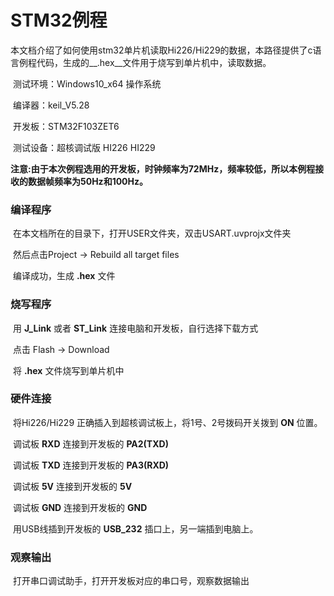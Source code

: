 # STM32例程

​	本文档介绍了如何使用stm32单片机读取Hi226/Hi229的数据，本路径提供了c语言例程代码，生成的__.hex__文件用于烧写到单片机中，读取数据。

​	测试环境：Windows10_x64 操作系统

​	编译器：keil_V5.28

​	开发板：STM32F103ZET6

​	测试设备：超核调试版	HI226	HI229

​	__注意:由于本次例程选用的开发板，时钟频率为72MHz，频率较低，所以本例程接收的数据帧频率为50Hz和100Hz。__

### 编译程序

​	在本文档所在的目录下，打开USER文件夹，双击USART.uvprojx文件夹

​	然后点击Project -> Rebuild all target files

​	编译成功，生成 __.hex__ 文件

### 烧写程序

​	用 __J_Link__ 或者 __ST_Link__ 连接电脑和开发板，自行选择下载方式

​	点击 Flash -> Download

​	将 __.hex__ 文件烧写到单片机中

### 硬件连接

​	将Hi226/Hi229 正确插入到超核调试板上，将1号、2号拨码开关拨到 __ON__ 位置。

​	调试板 __RXD__ 连接到开发板的 __PA2(TXD)__

​	调试板 __TXD__ 连接到开发板的 __PA3(RXD)__

​	调试板 __5V__ 连接到开发板的 __5V__

​	调试板 __GND__ 连接到开发板的 __GND__

​	用USB线插到开发板的 __USB_232__ 插口上，另一端插到电脑上。

### 观察输出

​	打开串口调试助手，打开开发板对应的串口号，观察数据输出
